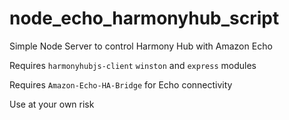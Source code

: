 # node_echo_harmonyhub_script
Simple Node Server to control Harmony Hub with Amazon Echo

Requires `harmonyhubjs-client` `winston` and `express` modules

Requires `Amazon-Echo-HA-Bridge` for Echo connectivity

Use at your own risk
